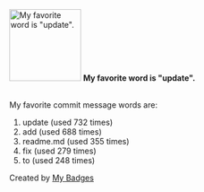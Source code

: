 <img src="https://github.com/my-badges/my-badges/blob/master/src/all-badges/favorite-word/favorite-word.png?raw=true" alt="My favorite word is &quot;update&quot;." title="My favorite word is &quot;update&quot;." width="128">
<strong>My favorite word is &quot;update&quot;.</strong>
<br><br>

My favorite commit message words are:

1. update (used 732 times)
2. add (used 688 times)
3. readme.md (used 355 times)
4. fix (used 279 times)
5. to (used 248 times)


Created by <a href="https://github.com/my-badges/my-badges">My Badges</a>